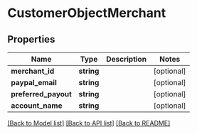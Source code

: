 # CustomerObjectMerchant

## Properties
Name | Type | Description | Notes
------------ | ------------- | ------------- | -------------
**merchant_id** | **string** |  | [optional] 
**paypal_email** | **string** |  | [optional] 
**preferred_payout** | **string** |  | [optional] 
**account_name** | **string** |  | [optional] 

[[Back to Model list]](../README.md#documentation-for-models) [[Back to API list]](../README.md#documentation-for-api-endpoints) [[Back to README]](../README.md)


